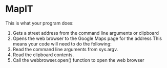 # MapIT

This is what your program does:
1. Gets a street address from the command line arguments or clipboard
2. Opens the web browser to the Google Maps page for the address
This means your code will need to do the following:
1. Read the command line arguments from sys.argv.
2. Read the clipboard contents.
3. Call the webbrowser.open() function to open the web browser
